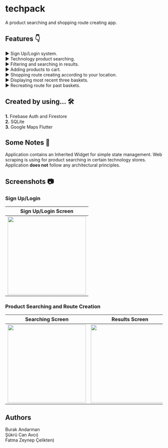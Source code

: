 # techpack

A product searching and shopping route creating app.

## Features 👇

► Sign Up/Login system.<br/>
► Technology product searching.<br/>
► Filtering and searching in results.<br/>
► Adding products to cart.<br/>
► Shopping route creating according to your location.<br/>
► Displaying most recent three baskets.<br/>
► Recreating route for past baskets.<br/>

## Created by using... 🛠

**1.** Firebase Auth and Firestore<br/>
**2.** SQLite<br/>
**3.** Google Maps Flutter<br/>

## Some Notes 📝

Application contains an Inherited Widget for simple state management. Web scraping
is using for product searching in certain technology stores. Application
**does not** follow any architectural principles.

## Screenshots 📷

### Sign Up/Login

| Sign Up/Login Screen |
| ------------- |
| <img src="https://user-images.githubusercontent.com/86152924/211217972-6587f2f3-40bb-44cb-b93b-32e2191afd4b.jpeg" width="250"> |

### Product Searching and Route Creation

| Searching Screen  | Results Screen | Cart Screen | Route Screen |
| ------------- | ------------- | ------------- | ------------- |
| <img src="https://user-images.githubusercontent.com/86152924/211218410-571ce878-a9c7-442a-ac88-e884b86d0162.jpeg" width="250"> | <img src="https://user-images.githubusercontent.com/86152924/211218565-95a0bf35-c672-4ea1-8a79-98532debc1e1.jpeg" width="250"> | <img src="https://user-images.githubusercontent.com/86152924/211218591-4f1b5d49-a002-4f95-99f3-496748196ba9.jpeg" width="250">  | <img src="https://user-images.githubusercontent.com/86152924/211218606-2c76c5bb-3c8c-41c1-afa5-7ac4b3b99ac6.jpeg" width="250">  |

## Authors

Burak Andarman<br/>
Şükrü Can Avcı)<br/>
Fatma Zeynep Çelikten)<br/>
